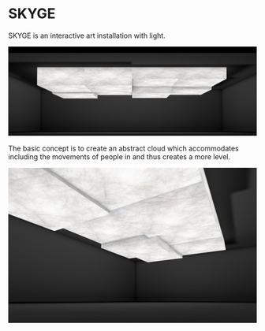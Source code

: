 # SKYGE
SKYGE is an interactive art installation with light.

![Front](readme/skyge_visualisierung_front.jpg)

The basic concept is to create an abstract cloud which accommodates including the movements of people in and thus creates a more level.

![Front](readme/skyge_visualisierung_indoor.jpg)